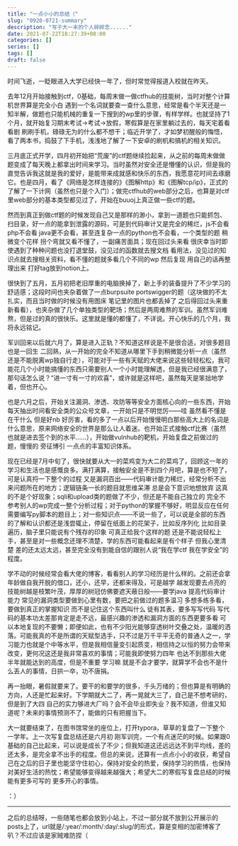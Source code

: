 ```yaml
---
title: "一点小小的总结（"
slug: "0920-0721-summary"
description: "写于大一末的个人碎碎念......"
date: 2021-07-22T18:27:39+08:00
categories: []
series: []
tags: []
draft: false
---
```


时间飞逝，一眨眼进入大学已经快一年了，但时常觉得报道入校就在昨天。

去年12月开始接触到ctf，0基础，每周末做一做ctfhub的技能树，当时对整个计算机世界算是完全小白 遇到一个名词就要查一查什么意思，经常是看个半天还是一知半解，做题也只能机械的重复一下搜到的wp里的步骤，有样学样。也就坚持了1个月，就开始复习期末考试→考试→放假，寒假算是在家里躺过去的，每天宅着看看剧 刷刷手机，碌碌无为的什么都不想干；临近开学了，才如梦初醒般的悔悟，看了两本书，捣鼓了下手机，浅浅地了解了一下安卓的刷机和搞机的相关知识。

三月底正式开学，四月初开始把“荒废”的ctf题继续捡起来，从之前的每周末做做题变成了每天晚上都拿出时间来学习。当时虽然对安全还是懵懂的认识，但是我的直觉告诉我这就是我的爱好，是能带来成就感和快乐的东西，我愿意花时间去琢磨它。也是四月，看了《网络是怎样连接的》《图解http》和《图解tcp/ip》，正式的了解了一下计网（虽然也只是个入门）；做完ctfhub的web部分之后，也算是对ctf里web部分的基本类型都见过了，开始在buuoj上真正做一些ctf的题。

然而到真正到做ctf题的时候发现自己又是那样的渺小，拿到一道题也只能抓包、扫目录，好一点的能拿到泄露的源码，可是到代码审计又是完全的稀烂，js不会看 php不会看 java更不会看，甚至连复杂一点的python也不会看，一个类型的题 稍微变个花样 拐个弯就又看不懂了，一副痛苦面具；现在回过头来看 很庆幸当时即使遇到了种种问题也没打退堂鼓，没见过的函数就去搜文档 看用法，没见过的知识点就去搜相关资料，看不懂的题就多看几个不同的wp 然后复现 用自己的话再整理出来 打好tag放到notion上。

很快到了五月，五月初把老旧厚重的电脑换掉了，新上手的装备提升了不少学习的舒适感；这段时间也夹杂着做了一点burpsuite portswigger的题（这块做的不太扎实，而且当时做的时候没有用图床 笔记里的图片也都丢掉了 之后得回过头来重新看看），也夹杂做了几个单独类型的靶场；然后是两周难熬的军训。虽然军训难熬，但是过的真的很快乐。这里就是懂的都懂了，不详说。开心快乐的几个月，我将永远铭记。

军训回来以后就六月了，算是进入正轨？不知道这样说是不是很合适，对很多题目也是一回生 二回熟，从一开始的完全不知道从哪里下手到稍微能分析一点（虽然还是不能脱离wp独自行走），可能对于一些有天赋的大佬来说这些轻轻松松，我可能花几个小时能搞懂的东西只需要别人一个小时能理解透，但是我已经很满意了，那句话怎么说？“进一寸有一寸的欢喜”，或许就是这样吧，虽然每天是笨拙地学着，但也开心。

也是六月之后，开始关注漏洞、渗透、攻防等等安全方面核心向的一些东西，开始每天抽出时间看安全类的公众号文章，一开始只是不明觉厉——哇 虽然看不懂是在干什么 但是好nb 好厉害，看的多了一点以后开始慢慢明白那些高大上的名词是什么意思，原来网络安全的世界是那么让人着迷。也开始正式接触ctf比赛（虽然也就是进去签个到的水平……），开始做vulnhub的靶机，开始复盘之前做过的题，慢慢的 旁征博引 一点点的丰富知识体系。

现在已经是7月中旬了，很快就要从大一的菜鸡变为大二的菜鸡了，回顾这一年的学习和生活也是感慨良多。满打满算，接触安全是不到四个月吧，算是也不短了，可是认真捋一下整个的过程 又是漏洞百出——代码审计能力稀烂，经常分析不出来问题所在的地方；逻辑链条一长的题目就思维呆滞 总是会下意识地想放弃 这真的不是个好现象；sqli和upload类的题做了不少，但还是不能自己独立的 完全不参考别人的wp完成一整个分析过程；对于python的掌握不够好，明显反应在任何需要编写py脚本的题目上；对一些知识点——不说一些了，可以说是全部的东西的了解和认识都还是浅尝辄止，停留在纸面上的花架子，比如反序列化 比如目录遍历，脑子里只能说有个残存的印象 可真正给我个这样的题 还是不能说轻松上手，甚至是对一些概念还理不清楚，学的东西可能看起来是有个样子 但我心里清楚 差的还太远太远，甚至完全没有到能自信的跟别人说“我在学ctf 我在学安全”的程度。

学不动的时候经常会看大佬的博客，看看别人的学习经历是什么样的。之前还会拿年龄做自我开脱的借口，还小，还早，还都来得及，可是越学 越发现要去点亮的技能树越是枝繁叶茂，厚厚的树冠仿佛要遮天蔽日般——要学java 提高代码审计能力 常见的漏洞类型要做到心里有数，要把之前做过的题多温习 多想多练多看，要做到真正的掌握知识 而不是记住这个东西叫什么 徒有其表，要多写写代码 写代码的基本功太差那肯定是走不远，最感兴趣的渗透和漏洞方面的东西更要多看 可以本地复现的不要懒；即便如此，也有不少阳光能够穿透树叶交叠之处，温暖的洒落。可能我真的不是所谓的天赋型选手，只不过是万千平平无奇的普通人之一，学习能力也就是个中等水平，但是我相信量变引起质变，相信持之以恒的努力会带来改变，更何况这还是我非常喜欢的事情；可能我即使努力四年 也达不到那些大佬半年就能达到的高度，但是不重要 学习嘛 就是不会才要学，就算学不会也不是什么丢人的事情，日拱一卒，功不唐捐。

再一抬眼，暑假就要来了。要干的和要学的很多，千头万绪的；但也算是有明确的方向，人还是忙起来好。下学期就大二了，再一晃就大三了，自己是不想考研的，但是到了大四 自己的实力够进大厂吗？会不会毕业即失业？我不知道，但谁又知道呢？未来的事情预测不了，能做的只有把握当下。

大一就要结束了，在图书馆常坐的座位上，打开typora，草草的复盘了一下整个一学年。上一次写复盘总结还是六月初 刚军训完，一个有点迷茫的时候。如果跟0基础的自己比起来，可以说是成长了不少；但我知道这还远远达不到平均线，差的还太多，是完全拿不出手的程度。但总的来说，还算有一点点小小的收获，希望自己在之后的日子里也能坚守住初心，保持对安全的热爱，保持学习的热情，也保持对美好生活的热忱；希望能够变得越来越强大；希望大二的寒假写复盘总结的时候能有更多可写的 更多开心的事情。

：）

------

之后的总结呀，一些随笔也都会放到小站上，不过一部分就不放到公开展示的posts上了，url就是/:year/:month/:day/:slug/的形式，算是变相的加密博客了叭？不过应该是家贼难防捏（